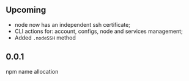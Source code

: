 ## Upcoming
- node now has an independent ssh certificate;
- CLI actions for: account, configs, node and services management;
- Added `.nodeSSH` method

## 0.0.1
npm name allocation
